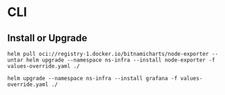 # CLI
## Install or Upgrade
```
helm pull oci://registry-1.docker.io/bitnamicharts/node-exporter --untar helm upgrade --namespace ns-infra --install node-exporter -f values-override.yaml ./
```
```
helm upgrade --namespace ns-infra --install grafana -f values-override.yaml ./
```
